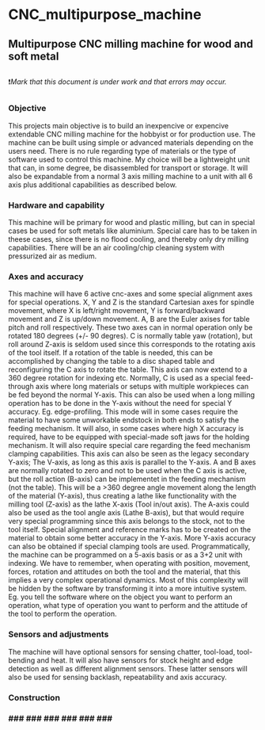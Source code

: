 # CNC_multipurpose_machine 
## Multipurpose CNC milling machine for wood and soft metal
## 
:exclamation:_Mark that this document is under work and that errors may
occur._
##
### Objective
This projects main objective is to build an inexpencive or expencive
extendable CNC milling machine for the hobbyist or for production use. The
machine can be built using simple or advanced materials depending on the users
need. There is no rule regarding type of materials or the type of software
used to control this machine. My choice will be a lightweight unit that can,
in some degree, be disassembled for transport or storage. It will also be
expandable from a normal 3 axis milling machine to a unit with all 6 axis plus
additional capabilities as described below.

### Hardware and capability
This machine will be primary for wood and plastic milling, but can in special
cases be used for soft metals like aluminium. Special care has to be taken in
theese cases, since there is no flood cooling, and thereby only dry milling
capabilities. There will be an air cooling/chip cleaning system with
pressurized air as medium.

### Axes and accuracy
This machine will have 6 active cnc-axes and some special alignment axes for
special operations. X, Y and Z is the standard Cartesian axes for spindle
movement, where X is left/right movement, Y is forward/backward movement and Z
is up/down movement. A, B are the Euler axises for table pitch and roll
respectively. These two axes can in normal operation only be rotated 180
degrees (+/- 90 degres). C is normally table yaw (rotation), but roll around
Z-axis is seldom used since this corresponds to the rotating axis of the tool
itself. If a rotation of the table is needed, this can be accomplished by
changing the table to a disc shaped table and reconfiguring the C axis to
rotate the table. This axis can now extend to a 360 degree rotation for
indexing etc. Normally, C is used as a special feed-through axis where long
materials or setups with multiple workpieces can be fed beyond the normal
Y-axis. This can also be used when a long milling operation has to be done in
the Y-axis without the need for special Y accuracy. Eg. edge-profiling. This
mode will in some cases require the material to have some unworkable endstock
in both ends to satisfy the feeding mechanism. It will also, in some cases
where high X accuracy is required, have to be equipped with special-made soft
jaws for the holding mechanism. It will also require special care regarding
the feed mechanism clamping capabilities. This axis can also be seen as the
legacy secondary Y-axis; The V-axis, as long as this axis is parallel to the
Y-axis. A and B axes are normally rotated to zero and not to be used when the
C axis is active, but the roll action (B-axis) can be implementet in the
feeding mechanism (not the table). This will be a >360 degree angle movement
along the length of the material (Y-axis), thus creating a lathe like
functionality with the milling tool (Z-axis) as the lathe X-axis (Tool in/out
axis). The A-axis could also be used as the tool angle axis (Lathe B-axis),
but that would require very special programming since this axis belongs to the
stock, not to the tool itself. Special alignment and reference marks has to be
created on the material to obtain some better accuracy in the Y-axis. More
Y-axis accuracy can also be obtained if special clamping tools are used.
Programmatically, the machine can be programmed on a 5-axis basis or as a 3+2
unit with indexing. We have to remember, when operating with position,
movement, forces, rotation and attitudes on both the tool and the material,
that this implies a very complex operational dynamics. Most of this complexity
will be hidden by the software by transforming it into a more intuitive
system. Eg. you tell the software where on the object you want to perform an
operation, what type of operation you want to perform and the attitude of the
tool to perform the operation. 


### Sensors and adjustments
The machine will have optional sensors for sensing chatter, tool-load,
tool-bending and heat. It will also have sensors for stock height and edge
detection as well as different alignment sensors. These latter sensors will
also be used for sensing backlash, repeatability and axis accuracy.


### Construction
### 
### ### ### ### ### ### ### ### 

